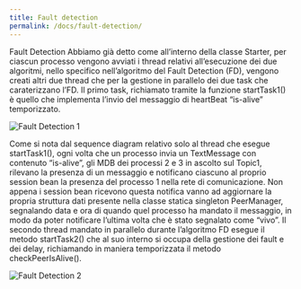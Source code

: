 ```yaml
---
title: Fault detection
permalink: /docs/fault-detection/
---
```


Fault Detection
Abbiamo già detto come all’interno della classe Starter, per ciascun processo vengono avviati i thread relativi all’esecuzione dei due algoritmi, nello specifico nell’algoritmo del Fault Detection (FD), vengono creati altri due thread che per la gestione in parallelo dei due task che caraterizzano l’FD. Il primo task, richiamato tramite la funzione startTask1() è quello che implementa l’invio del messaggio di heartBeat “is-alive” temporizzato.

![Fault Detection 1](../images/Fault-detection1.png)

Come si nota dal sequence diagram relativo solo al thread che esegue startTask1(), ogni volta che un processo invia un TextMessage con contenuto “is-alive”, gli MDB dei processi 2 e 3 in ascolto sul Topic1, rilevano la presenza di un messaggio e notificano ciascuno al proprio session bean la presenza del processo 1 nella rete di comunicazione. Non appena i session bean ricevono questa notifica vanno ad aggiornare la propria struttura dati presente nella classe statica singleton PeerManager, segnalando data e ora di quando quel processo ha mandato il messaggio, in modo da poter notificare l’ultima volta che è stato segnalato come “vivo”.
Il secondo thread mandato in parallelo durante l’algoritmo FD esegue il metodo startTask2() che al suo interno si occupa della gestione dei fault e dei delay, richiamando in maniera temporizzata il metodo checkPeerIsAlive().


![Fault Detection 2](../images/Fault-detection2.png)